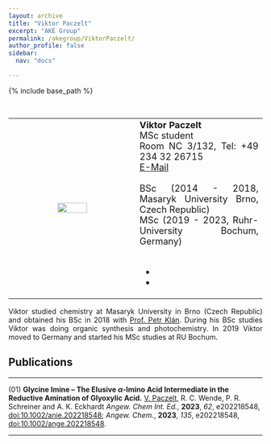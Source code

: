 ```yaml
---
layout: archive
title: "Viktor Paczelt"
excerpt: "AKE Group"
permalink: /akegroup/ViktorPaczelt/
author_profile: false
sidebar:
  nav: "docs"

---
```


{% include base_path %}

<font size="2"><br/></font>
<table> <style>table, th, td {border: transparent;}</style> <tr>
<td style="width:50%;" align="center" valign="middle"><img src="https://AKEckhardt.github.io/images/Viktor_2023.jpg" width="50%" height="auto%" align="middle"></td>
<td style="width:50%;" align="justify" valign="middle">
<font size="4">
<b>Viktor Paczelt</b><br/>
MSc student<br/>
Room NC 3/132, Tel: +49 234 32 26715<br/>
<a href="mailto:Viktor.Paczelt@ruhr-uni-bochum.de">E-Mail</a><br/>
<br/>
BSc (2014 - 2018, Masaryk University Brno, Czech Republic)<br/>
MSc (2019 - 2023, Ruhr-University Bochum, Germany)<br/>
<br/>
<div class="page__footer-follow">
<ul class="social-icons">
<li><a href="https://linkedin.com/in/viktor-paczelt-4105ba179/"><i class="fab fa-linkedin fa-3x" style="color:rgb(73,78,82)" aria-hidden="true"></i></a></li>
<li><a href="https://orcid.org/0000-0003-3785-6833"><i class="ai ai-orcid-square ai-3x" style="color:rgb(73,78,82)" aria-hidden="true"></i></a></li>
</ul>
</div>
</font>
</td>
</tr></table>

<p style='text-align: justify;'>
Viktor studied chemistry at Masaryk University in Brno (Czech Republic) and obtained his BSc in 2018 with <a href="http://photochem.sci.muni.cz/">Prof. Petr Klán</a>. During his BSc studies Viktor was doing organic synthesis and photochemistry. In 2019 Viktor moved to Germany and started his MSc studies at RU Bochum.
</p>




Publications
------
___

(01) <b>Glycine Imine – The Elusive <i>α</i>-Imino Acid Intermediate in the Reductive Amination of Glyoxylic Acid.</b> <u>V. Paczelt</u>, R. C. Wende, P. R. Schreiner and A. K. Eckhardt <i>Angew. Chem Int. Ed.</i>, <b>2023</b>, <i>62</i>, e202218548, [doi:10.1002/anie.202218548](https://doi.org/10.1002/anie.202218548); <i>Angew. Chem.</i>, <b>2023</b>, <i>135</i>, e202218548, [doi:10.1002/ange.202218548](https://doi.org/10.1002/ange.202218548). 


___








